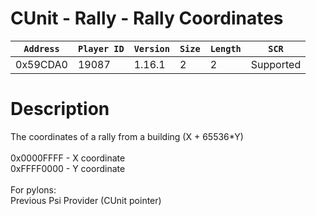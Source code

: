 # CUnit - Rally - Rally Coordinates

| `Address` | `Player ID` | `Version` | `Size` | `Length` | `SCR` |
| ---------- | ----------- | --------- | ------ | -------- | ---- |
| 0x59CDA0 | 19087 | 1.16.1 | 2 | 2 | Supported |

# Description

The coordinates of a rally from a building (X + 65536*Y)<br><br>0x0000FFFF - X coordinate<br>0xFFFF0000 - Y coordinate<br><br>For pylons:<br>Previous Psi Provider (CUnit pointer)